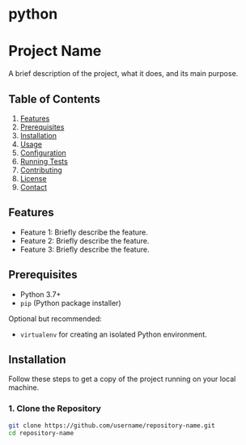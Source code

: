 # python
# Project Name

A brief description of the project, what it does, and its main purpose.

## Table of Contents

1. [Features](#features)
2. [Prerequisites](#prerequisites)
3. [Installation](#installation)
4. [Usage](#usage)
5. [Configuration](#configuration)
6. [Running Tests](#running-tests)
7. [Contributing](#contributing)
8. [License](#license)
9. [Contact](#contact)

## Features

- Feature 1: Briefly describe the feature.
- Feature 2: Briefly describe the feature.
- Feature 3: Briefly describe the feature.

## Prerequisites

- Python 3.7+
- `pip` (Python package installer)

Optional but recommended:

- `virtualenv` for creating an isolated Python environment.

## Installation

Follow these steps to get a copy of the project running on your local machine.

### 1. Clone the Repository

```bash
git clone https://github.com/username/repository-name.git
cd repository-name
